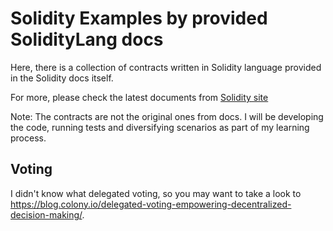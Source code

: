 # Solidity Examples by provided SolidityLang docs

Here, there is a collection of contracts written in Solidity language provided in the Solidity docs itself.

For more, please check the latest documents from [Solidity site](https://docs.soliditylang.org/en/latest/)

Note: The contracts are not the original ones from docs. I will be developing the code, running tests and diversifying scenarios as part of my learning process.

## Voting

I didn't know what delegated voting, so you may want to take a look to https://blog.colony.io/delegated-voting-empowering-decentralized-decision-making/.
